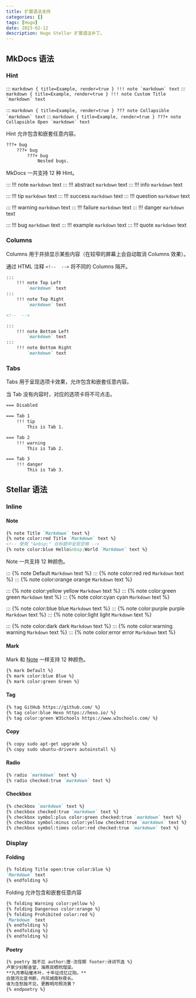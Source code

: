 ```yaml
---
title: 扩展语法支持
categories: []
tags: [Hugo]
date: 2023-02-12
description: Hugo Stellar 扩展语法补丁。
---
```


## MkDocs 语法

### Hint

:::
    ``` markdown { title=Example, render=true }
    !!! note
        `markdown` text
    ```
:::
    ``` markdown { title=Example, render=true }
    !!! note Custom Title
        `markdown` text
    ```
<!--  -->

:::
    ``` markdown { title=Example, render=true }
    ??? note Collapsible
        `markdown` text
    ```
:::
    ``` markdown { title=Example, render=true }
    ???+ note Collapsible Open
        `markdown` text
    ```

Hint 允许包含和嵌套任意内容。

``` markdown { title=Example, render=true }
???+ bug
    ???+ bug
        ???+ bug
            Nested bugs.
```

MkDocs 一共支持 12 种 Hint。

:::
    !!! note
        `markdown` text
:::
    !!! abstract
        `markdown` text
:::
    !!! info
        `markdown` text

<!--  -->

:::
    !!! tip
        `markdown` text
:::
    !!! success
        `markdown` text
:::
    !!! question
        `markdown` text

<!--  -->

:::
    !!! warning
        `markdown` text
:::
    !!! failure
        `markdown` text
:::
    !!! danger
        `markdown` text

<!--  -->

:::
    !!! bug
        `markdown` text
:::
    !!! example
        `markdown` text
:::
    !!! quote
        `markdown` text

### Columns

Columns 用于并排显示某些内容（在较窄的屏幕上会自动取消 Columns 效果）。

通过 HTML 注释 `<!--  -->` 将不同的 Columns 隔开。

``` markdown { title=Example, render=true }
:::
    !!! note Top Left
        `markdown` text
:::
    !!! note Top Right
        `markdown` text

<!--  -->

:::
    !!! note Bottom Left
        `markdown` text
:::
    !!! note Bottom Right
        `markdown` text
```

### Tabs

Tabs 用于呈现选项卡效果，允许包含和嵌套任意内容。

当 Tab 没有内容时，对应的选项卡将不可点击。

``` markdown { title=Example, render=true }
=== Disabled

=== Tab 1
    !!! tip
        This is Tab 1.

=== Tab 2
    !!! warning
        This is Tab 2.

=== Tab 3
    !!! danger
        This is Tab 3.
```

## Stellar 语法

### Inline

#### Note

``` markdown { title=Example, render=true }
{% note Title `Markdown` text %}
{% note color:red Title `Markdown` text %}
<!-- 使用 "&nbsp;" 在标题中呈现空格 -->
{% note color:blue Hello&nbsp;World `Markdown` text %}
```

Note 一共支持 12 种颜色。

:::
    {% note Default `Markdown` text %}
:::
    {% note color:red red `Markdown` text %}
:::
    {% note color:orange orange `Markdown` text %}

<!--  -->

:::
    {% note color:yellow yellow `Markdown` text %}
:::
    {% note color:green green `Markdown` text %}
:::
    {% note color:cyan cyan `Markdown` text %}

<!--  -->

:::
    {% note color:blue blue `Markdown` text %}
:::
    {% note color:purple purple `Markdown` text %}
:::
    {% note color:light light `Markdown` text %}

<!--  -->

:::
    {% note color:dark dark `Markdown` text %}
:::
    {% note color:warning warning `Markdown` text %}
:::
    {% note color:error error `Markdown` text %}

#### Mark

Mark 和 [Note](#note) 一样支持 12 种颜色。

``` markdown { title=Example, render=true }
{% mark Default %}
{% mark color:blue Blue %}
{% mark color:green Green %}
```

#### Tag

``` markdown { title=Example, render=true }
{% tag GitHub https://github.com/ %}
{% tag color:blue Hexo https://hexo.io/ %}
{% tag color:green W3Schools https://www.w3schools.com/ %}
```

#### Copy

``` markdown { title=Example, render=true }
{% copy sudo apt-get upgrade %}
{% copy sudo ubuntu-drivers autoinstall %}
```

#### Radio

``` markdown { title=Example, render=true }
{% radio `markdown` text %}
{% radio checked:true `markdown` text %}
```

#### Checkbox

``` markdown { title=Example, render=true }
{% checkbox `markdown` text %}
{% checkbox checked:true `markdown` text %}
{% checkbox symbol:plus color:green checked:true `markdown` text %}
{% checkbox symbol:minus color:yellow checked:true `markdown` text %}
{% checkbox symbol:times color:red checked:true `markdown` text %}
```

### Display

#### Folding

``` markdown { title=Example, render=true }
{% folding Title open:true color:blue %}
`Markdown` text
{% endfolding %}
```

Folding 允许包含和嵌套任意内容

``` markdown { title=Example, render=true }
{% folding Warning color:yellow %}
{% folding Dangerous color:orange %}
{% folding Prohibited color:red %}
`Markdown` text
{% endfolding %}
{% endfolding %}
{% endfolding %}
```

#### Poetry

``` markdown { title=Example, render=true }
{% poetry 独不见 author:唐·沈佺期 footer:诗词节选 %}
卢家少妇郁金堂，海燕双栖玳瑁梁。
**九月寒砧催木叶，十年征戍忆辽阳。**
白狼河北音书断，丹凤城南秋夜长。
谁为含愁独不见，更教明月照流黄？
{% endpoetry %}
```
